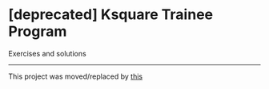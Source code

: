 # [deprecated] Ksquare Trainee Program

Exercises and solutions

---

This project was moved/replaced by [this](https://github.com/ksquareincmx/js-program-tutorials)

